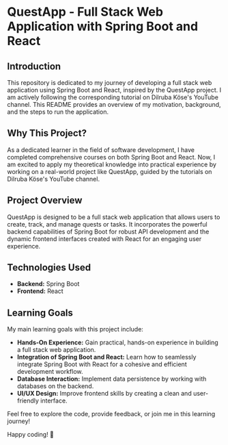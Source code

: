 # QuestApp - Full Stack Web Application with Spring Boot and React

## Introduction

This repository is dedicated to my journey of developing a full stack web application using Spring Boot and React, inspired by the QuestApp project. I am actively following the corresponding tutorial on Dilruba Köse's YouTube channel. This README provides an overview of my motivation, background, and the steps to run the application.

## Why This Project?

As a dedicated learner in the field of software development, I have completed comprehensive courses on both Spring Boot and React. Now, I am excited to apply my theoretical knowledge into practical experience by working on a real-world project like QuestApp, guided by the tutorials on Dilruba Köse's YouTube channel.

## Project Overview

QuestApp is designed to be a full stack web application that allows users to create, track, and manage quests or tasks. It incorporates the powerful backend capabilities of Spring Boot for robust API development and the dynamic frontend interfaces created with React for an engaging user experience.

## Technologies Used

- **Backend:** Spring Boot
- **Frontend:** React

## Learning Goals

My main learning goals with this project include:

- **Hands-On Experience:** Gain practical, hands-on experience in building a full stack web application.
- **Integration of Spring Boot and React:** Learn how to seamlessly integrate Spring Boot with React for a cohesive and efficient development workflow.
- **Database Interaction:** Implement data persistence by working with databases on the backend.
- **UI/UX Design:** Improve frontend skills by creating a clean and user-friendly interface.


Feel free to explore the code, provide feedback, or join me in this learning journey!

Happy coding! 🚀
